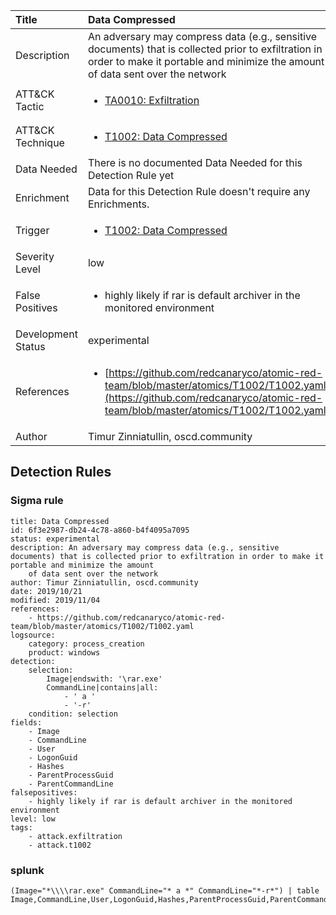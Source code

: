 | Title                | Data Compressed                                                                                                                                                 |
|:---------------------|:------------------------------------------------------------------------------------------------------------------------------------------------------------|
| Description          | An adversary may compress data (e.g., sensitive documents) that is collected prior to exfiltration in order to make it portable and minimize the amount of data sent over the network                                                                                                                                           |
| ATT&amp;CK Tactic    |  <ul><li>[TA0010: Exfiltration](https://attack.mitre.org/tactics/TA0010)</li></ul>  |
| ATT&amp;CK Technique | <ul><li>[T1002: Data Compressed](https://attack.mitre.org/techniques/T1002)</li></ul>  |
| Data Needed          |  There is no documented Data Needed for this Detection Rule yet  |
| Enrichment           |  Data for this Detection Rule doesn't require any Enrichments.  |
| Trigger              | <ul><li>[T1002: Data Compressed](../Triggers/T1002.md)</li></ul>  |
| Severity Level       | low |
| False Positives      | <ul><li>highly likely if rar is default archiver in the monitored environment</li></ul>  |
| Development Status   | experimental |
| References           | <ul><li>[https://github.com/redcanaryco/atomic-red-team/blob/master/atomics/T1002/T1002.yaml](https://github.com/redcanaryco/atomic-red-team/blob/master/atomics/T1002/T1002.yaml)</li></ul>  |
| Author               | Timur Zinniatullin, oscd.community |


## Detection Rules

### Sigma rule

```
title: Data Compressed
id: 6f3e2987-db24-4c78-a860-b4f4095a7095
status: experimental
description: An adversary may compress data (e.g., sensitive documents) that is collected prior to exfiltration in order to make it portable and minimize the amount
    of data sent over the network
author: Timur Zinniatullin, oscd.community
date: 2019/10/21
modified: 2019/11/04
references:
    - https://github.com/redcanaryco/atomic-red-team/blob/master/atomics/T1002/T1002.yaml
logsource:
    category: process_creation
    product: windows
detection:
    selection:
        Image|endswith: '\rar.exe'
        CommandLine|contains|all:
            - ' a '
            - '-r'
    condition: selection
fields:
    - Image
    - CommandLine
    - User
    - LogonGuid
    - Hashes
    - ParentProcessGuid
    - ParentCommandLine
falsepositives:
    - highly likely if rar is default archiver in the monitored environment
level: low
tags:
    - attack.exfiltration
    - attack.t1002

```





### splunk
    
```
(Image="*\\\\rar.exe" CommandLine="* a *" CommandLine="*-r*") | table Image,CommandLine,User,LogonGuid,Hashes,ParentProcessGuid,ParentCommandLine
```



